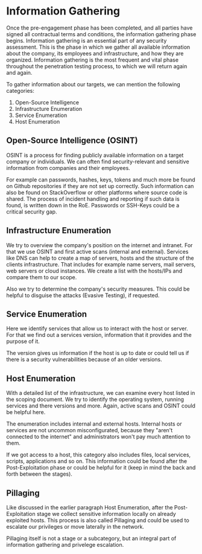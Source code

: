 # Information Gathering
Once the pre-engagement phase has been completed, and all parties have signed all contractual terms and conditions, the information gathering phase begins. Information gathering is an essential part of any security assessment. This is the phase in which we gather all available information about the company, its employees and infrastructure, and how they are organized. Information gathering is the most frequent and vital phase throughout the penetration testing process, to which we will return again and again.

To gather information about our targets, we can mention the following categories:
1. Open-Source Intelligence
2. Infrastructure Enumeration
3. Service Enumeration
4. Host Enumeration

## Open-Source Intelligence (OSINT)
OSINT is a process for finding publicly available information on a target company or individuals. We can often find security-relevant and sensitive information from companies and their employees.

For example can passwords, hashes, keys, tokens and much more be found on Github repositories if they are not set up correctly. Such information can also be found on StackOverflow or other platforms where source code is shared. The process of incident handling and reporting if such data is found, is written down in the RoE. Passwords or SSH-Keys could be a critical security gap.

## Infrastructure Enumeration
We try to overview the company's position on the internet and intranet. For that we use OSINT and first active scans (internal and external). Services like DNS can help to create a map of servers, hosts and the structure of the clients infrastructure. That includes for example name servers, mail servers, web servers or cloud instances. We create a list with the hosts/IPs and compare them to our scope.

Also we try to determine the company's security measures. This could be helpful to disguise the attacks (Evasive Testing), if requested.

## Service Enumeration
Here we identify services that allow us to interact with the host or server. For that we find out a services version, information that it provides and the purpose of it.

The version gives us information if the host is up to date or could tell us if there is a security vulnerabilities because of an older versions. 

## Host Enumeration
With a detailed list of the infrastructure, we can examine every host listed in the scoping document. We try to identify the operating system, running services and there versions and more. Again, active scans and OSINT could be helpful here.

The enumeration includes internal and external hosts. Internal hosts or services are not uncommon misconfigurated, because they "aren't connected to the internet" and administrators won't pay much attention to them.

If we got access to a host, this category also includes files, local services, scripts, applications and so on. This information could be found after the Post-Exploitation phase or could be helpful for it (keep in mind the back and forth between the stages).

## Pillaging
Like discussed in the earlier paragraph Host Enumeration, after the Post-Exploitation stage we collect sensitive information locally on already exploited hosts. This process is also called Pillaging and could be used to escalate our privileges or move laterally in the network.

Pillaging itself is not a stage or a subcategory, but an integral part of information gathering and privelege escalation.
